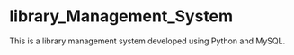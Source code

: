 # library_Management_System
This  is  a library management system developed using Python and MySQL.

